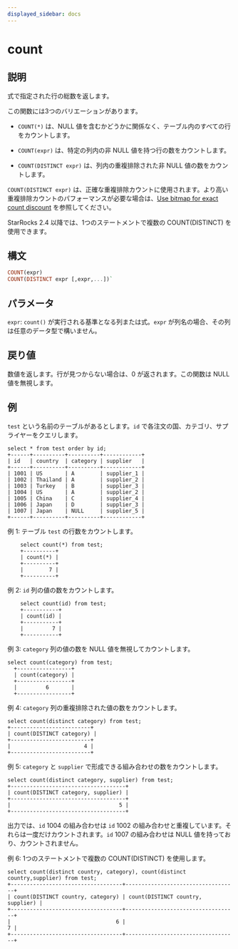 ```yaml
---
displayed_sidebar: docs
---
```


# count

## 説明

式で指定された行の総数を返します。

この関数には3つのバリエーションがあります。

- `COUNT(*)` は、NULL 値を含むかどうかに関係なく、テーブル内のすべての行をカウントします。

- `COUNT(expr)` は、特定の列内の非 NULL 値を持つ行の数をカウントします。

- `COUNT(DISTINCT expr)` は、列内の重複排除された非 NULL 値の数をカウントします。

`COUNT(DISTINCT expr)` は、正確な重複排除カウントに使用されます。より高い重複排除カウントのパフォーマンスが必要な場合は、[Use bitmap for exact count discount](../../../using_starrocks/distinct_values/Using_bitmap.md) を参照してください。

StarRocks 2.4 以降では、1つのステートメントで複数の COUNT(DISTINCT) を使用できます。

## 構文

~~~Haskell
COUNT(expr)
COUNT(DISTINCT expr [,expr,...])`
~~~

## パラメータ

`expr`: `count()` が実行される基準となる列または式。`expr` が列名の場合、その列は任意のデータ型で構いません。

## 戻り値

数値を返します。行が見つからない場合は、0 が返されます。この関数は NULL 値を無視します。

## 例

`test` という名前のテーブルがあるとします。`id` で各注文の国、カテゴリ、サプライヤーをクエリします。

~~~Plain
select * from test order by id;
+------+----------+----------+------------+
| id   | country  | category | supplier   |
+------+----------+----------+------------+
| 1001 | US       | A        | supplier_1 |
| 1002 | Thailand | A        | supplier_2 |
| 1003 | Turkey   | B        | supplier_3 |
| 1004 | US       | A        | supplier_2 |
| 1005 | China    | C        | supplier_4 |
| 1006 | Japan    | D        | supplier_3 |
| 1007 | Japan    | NULL     | supplier_5 |
+------+----------+----------+------------+
~~~

例 1: テーブル `test` の行数をカウントします。

~~~Plain
    select count(*) from test;
    +----------+
    | count(*) |
    +----------+
    |        7 |
    +----------+
~~~

例 2: `id` 列の値の数をカウントします。

~~~Plain
    select count(id) from test;
    +-----------+
    | count(id) |
    +-----------+
    |         7 |
    +-----------+
~~~

例 3: `category` 列の値の数を NULL 値を無視してカウントします。

~~~Plain
select count(category) from test;
  +-----------------+
  | count(category) |
  +-----------------+
  |         6       |
  +-----------------+
~~~

例 4: `category` 列の重複排除された値の数をカウントします。

~~~Plain
select count(distinct category) from test;
+-------------------------+
| count(DISTINCT category) |
+-------------------------+
|                       4 |
+-------------------------+
~~~

例 5: `category` と `supplier` で形成できる組み合わせの数をカウントします。

~~~Plain
select count(distinct category, supplier) from test;
+------------------------------------+
| count(DISTINCT category, supplier) |
+------------------------------------+
|                                  5 |
+------------------------------------+
~~~

出力では、`id` 1004 の組み合わせは `id` 1002 の組み合わせと重複しています。それらは一度だけカウントされます。`id` 1007 の組み合わせは NULL 値を持っており、カウントされません。

例 6: 1つのステートメントで複数の COUNT(DISTINCT) を使用します。

~~~Plain
select count(distinct country, category), count(distinct country,supplier) from test;
+-----------------------------------+-----------------------------------+
| count(DISTINCT country, category) | count(DISTINCT country, supplier) |
+-----------------------------------+-----------------------------------+
|                                 6 |                                 7 |
+-----------------------------------+-----------------------------------+
~~~